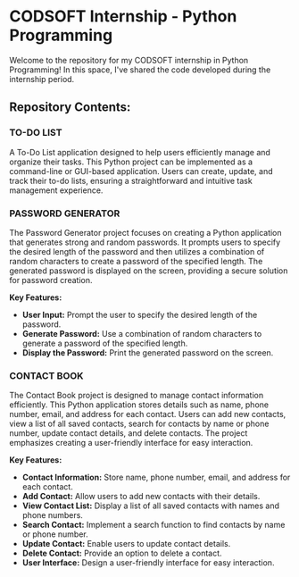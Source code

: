 # CODSOFT Internship - Python Programming

Welcome to the repository for my CODSOFT internship in Python Programming! In this space, I've shared the code developed during the internship period.

## Repository Contents:

### TO-DO LIST
A To-Do List application designed to help users efficiently manage and organize their tasks. This Python project can be implemented as a command-line or GUI-based application. Users can create, update, and track their to-do lists, ensuring a straightforward and intuitive task management experience.

### PASSWORD GENERATOR
The Password Generator project focuses on creating a Python application that generates strong and random passwords. It prompts users to specify the desired length of the password and then utilizes a combination of random characters to create a password of the specified length. The generated password is displayed on the screen, providing a secure solution for password creation.

**Key Features:**
- **User Input:** Prompt the user to specify the desired length of the password.
- **Generate Password:** Use a combination of random characters to generate a password of the specified length.
- **Display the Password:** Print the generated password on the screen.

### CONTACT BOOK
The Contact Book project is designed to manage contact information efficiently. This Python application stores details such as name, phone number, email, and address for each contact. Users can add new contacts, view a list of all saved contacts, search for contacts by name or phone number, update contact details, and delete contacts. The project emphasizes creating a user-friendly interface for easy interaction.

**Key Features:**
- **Contact Information:** Store name, phone number, email, and address for each contact.
- **Add Contact:** Allow users to add new contacts with their details.
- **View Contact List:** Display a list of all saved contacts with names and phone numbers.
- **Search Contact:** Implement a search function to find contacts by name or phone number.
- **Update Contact:** Enable users to update contact details.
- **Delete Contact:** Provide an option to delete a contact.
- **User Interface:** Design a user-friendly interface for easy interaction.


